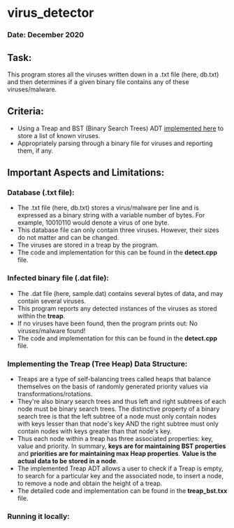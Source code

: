 # virus_detector

### Date: December 2020

## Task:

This program stores all the viruses written down in a .txt file (here, db.txt) and then determines if a given binary file contains any of these viruses/malware.

## Criteria:

* Using a Treap and BST (Binary Search Trees) ADT [implemented here](https://github.com/VNMod/Data-Structures-and-Algorithms/tree/main/Data%20Structures/Treap%20ADT) to store a list of known viruses.
* Appropriately parsing through a binary file for viruses and reporting them, if any.


## Important Aspects and Limitations:

### Database (.txt file):
- The .txt file (here, db.txt) stores a virus/malware per line and is expressed as a binary string with a variable number of bytes. For example, 10010110 would denote a virus of one byte.
- This database file can only contain three viruses. However, their sizes do not matter and can be changed.
- The viruses are stored in a treap by the program.
- The code and implementation for this can be found in the **detect.cpp** file.

### Infected binary file (.dat file):
- The .dat file (here, sample.dat) contains several bytes of data, and may contain several viruses.
- This program reports any detected instances of the viruses as stored within the **treap**.
- If no viruses have been found, then the program prints out: No viruses/malware found!
- The code and implementation for this can be found in the **detect.cpp** file.

### Implementing the Treap (Tree Heap) Data Structure:
- Treaps are a type of self-balancing trees called heaps that balance themselves on the basis of randomly generated priority values via transformations/rotations. 
- They're also binary search trees and thus left and right subtrees of each node must be binary search trees. The distinctive property of a binary search tree is that the left subtree of a node must only contain nodes with keys lesser than that node's key AND the right subtree must only contain nodes with keys greater than that node's key.
- Thus each node within a treap has three associated properties: key, value and priority. In summary, **keys are for maintaining BST properties** and **priorities are for maintaining max Heap properties**. **Value is the actual data to be stored in a node**.
- The implemented Treap ADT allows a user to check if a Treap is empty, to search for a particular key and the associated node, to insert a node, to remove a node and obtain the height of a treap.
- The detailed code and implementation can be found in the **treap_bst.txx** file.

### Running it locally:
